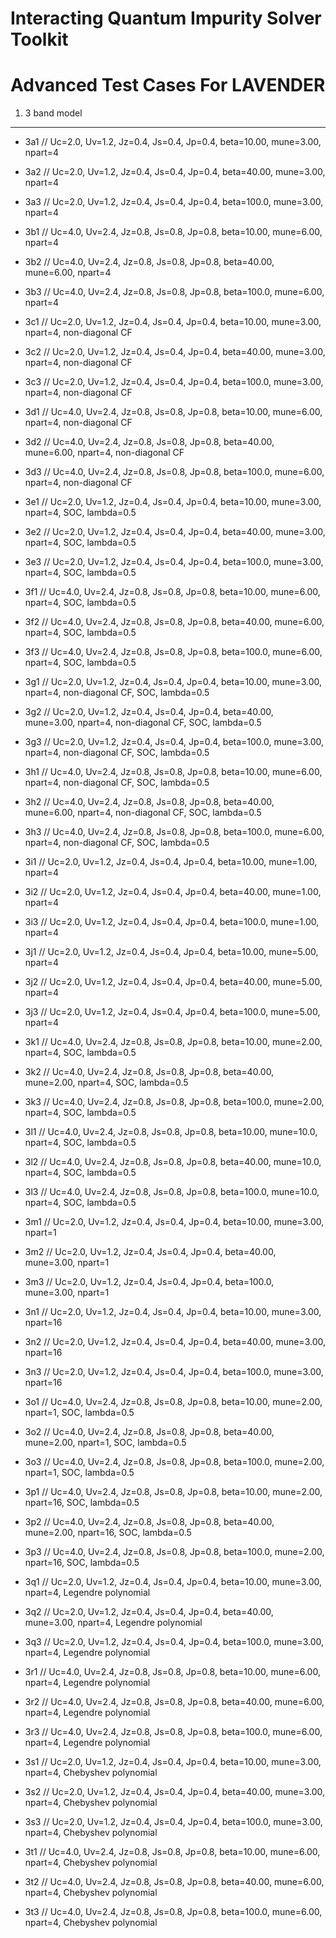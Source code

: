 Interacting Quantum Impurity Solver Toolkit
===========================================

Advanced Test Cases For LAVENDER
================================

1. 3 band model
---------------

* 3a1 // Uc=2.0, Uv=1.2, Jz=0.4, Js=0.4, Jp=0.4, beta=10.00, mune=3.00, npart=4
* 3a2 // Uc=2.0, Uv=1.2, Jz=0.4, Js=0.4, Jp=0.4, beta=40.00, mune=3.00, npart=4
* 3a3 // Uc=2.0, Uv=1.2, Jz=0.4, Js=0.4, Jp=0.4, beta=100.0, mune=3.00, npart=4

* 3b1 // Uc=4.0, Uv=2.4, Jz=0.8, Js=0.8, Jp=0.8, beta=10.00, mune=6.00, npart=4
* 3b2 // Uc=4.0, Uv=2.4, Jz=0.8, Js=0.8, Jp=0.8, beta=40.00, mune=6.00, npart=4
* 3b3 // Uc=4.0, Uv=2.4, Jz=0.8, Js=0.8, Jp=0.8, beta=100.0, mune=6.00, npart=4

* 3c1 // Uc=2.0, Uv=1.2, Jz=0.4, Js=0.4, Jp=0.4, beta=10.00, mune=3.00, npart=4, non-diagonal CF
* 3c2 // Uc=2.0, Uv=1.2, Jz=0.4, Js=0.4, Jp=0.4, beta=40.00, mune=3.00, npart=4, non-diagonal CF
* 3c3 // Uc=2.0, Uv=1.2, Jz=0.4, Js=0.4, Jp=0.4, beta=100.0, mune=3.00, npart=4, non-diagonal CF

* 3d1 // Uc=4.0, Uv=2.4, Jz=0.8, Js=0.8, Jp=0.8, beta=10.00, mune=6.00, npart=4, non-diagonal CF
* 3d2 // Uc=4.0, Uv=2.4, Jz=0.8, Js=0.8, Jp=0.8, beta=40.00, mune=6.00, npart=4, non-diagonal CF
* 3d3 // Uc=4.0, Uv=2.4, Jz=0.8, Js=0.8, Jp=0.8, beta=100.0, mune=6.00, npart=4, non-diagonal CF

* 3e1 // Uc=2.0, Uv=1.2, Jz=0.4, Js=0.4, Jp=0.4, beta=10.00, mune=3.00, npart=4, SOC, lambda=0.5
* 3e2 // Uc=2.0, Uv=1.2, Jz=0.4, Js=0.4, Jp=0.4, beta=40.00, mune=3.00, npart=4, SOC, lambda=0.5
* 3e3 // Uc=2.0, Uv=1.2, Jz=0.4, Js=0.4, Jp=0.4, beta=100.0, mune=3.00, npart=4, SOC, lambda=0.5

* 3f1 // Uc=4.0, Uv=2.4, Jz=0.8, Js=0.8, Jp=0.8, beta=10.00, mune=6.00, npart=4, SOC, lambda=0.5
* 3f2 // Uc=4.0, Uv=2.4, Jz=0.8, Js=0.8, Jp=0.8, beta=40.00, mune=6.00, npart=4, SOC, lambda=0.5
* 3f3 // Uc=4.0, Uv=2.4, Jz=0.8, Js=0.8, Jp=0.8, beta=100.0, mune=6.00, npart=4, SOC, lambda=0.5

* 3g1 // Uc=2.0, Uv=1.2, Jz=0.4, Js=0.4, Jp=0.4, beta=10.00, mune=3.00, npart=4, non-diagonal CF, SOC, lambda=0.5
* 3g2 // Uc=2.0, Uv=1.2, Jz=0.4, Js=0.4, Jp=0.4, beta=40.00, mune=3.00, npart=4, non-diagonal CF, SOC, lambda=0.5
* 3g3 // Uc=2.0, Uv=1.2, Jz=0.4, Js=0.4, Jp=0.4, beta=100.0, mune=3.00, npart=4, non-diagonal CF, SOC, lambda=0.5

* 3h1 // Uc=4.0, Uv=2.4, Jz=0.8, Js=0.8, Jp=0.8, beta=10.00, mune=6.00, npart=4, non-diagonal CF, SOC, lambda=0.5
* 3h2 // Uc=4.0, Uv=2.4, Jz=0.8, Js=0.8, Jp=0.8, beta=40.00, mune=6.00, npart=4, non-diagonal CF, SOC, lambda=0.5
* 3h3 // Uc=4.0, Uv=2.4, Jz=0.8, Js=0.8, Jp=0.8, beta=100.0, mune=6.00, npart=4, non-diagonal CF, SOC, lambda=0.5

* 3i1 // Uc=2.0, Uv=1.2, Jz=0.4, Js=0.4, Jp=0.4, beta=10.00, mune=1.00, npart=4
* 3i2 // Uc=2.0, Uv=1.2, Jz=0.4, Js=0.4, Jp=0.4, beta=40.00, mune=1.00, npart=4
* 3i3 // Uc=2.0, Uv=1.2, Jz=0.4, Js=0.4, Jp=0.4, beta=100.0, mune=1.00, npart=4

* 3j1 // Uc=2.0, Uv=1.2, Jz=0.4, Js=0.4, Jp=0.4, beta=10.00, mune=5.00, npart=4
* 3j2 // Uc=2.0, Uv=1.2, Jz=0.4, Js=0.4, Jp=0.4, beta=40.00, mune=5.00, npart=4
* 3j3 // Uc=2.0, Uv=1.2, Jz=0.4, Js=0.4, Jp=0.4, beta=100.0, mune=5.00, npart=4

* 3k1 // Uc=4.0, Uv=2.4, Jz=0.8, Js=0.8, Jp=0.8, beta=10.00, mune=2.00, npart=4, SOC, lambda=0.5
* 3k2 // Uc=4.0, Uv=2.4, Jz=0.8, Js=0.8, Jp=0.8, beta=40.00, mune=2.00, npart=4, SOC, lambda=0.5
* 3k3 // Uc=4.0, Uv=2.4, Jz=0.8, Js=0.8, Jp=0.8, beta=100.0, mune=2.00, npart=4, SOC, lambda=0.5

* 3l1 // Uc=4.0, Uv=2.4, Jz=0.8, Js=0.8, Jp=0.8, beta=10.00, mune=10.0, npart=4, SOC, lambda=0.5
* 3l2 // Uc=4.0, Uv=2.4, Jz=0.8, Js=0.8, Jp=0.8, beta=40.00, mune=10.0, npart=4, SOC, lambda=0.5
* 3l3 // Uc=4.0, Uv=2.4, Jz=0.8, Js=0.8, Jp=0.8, beta=100.0, mune=10.0, npart=4, SOC, lambda=0.5

* 3m1 // Uc=2.0, Uv=1.2, Jz=0.4, Js=0.4, Jp=0.4, beta=10.00, mune=3.00, npart=1
* 3m2 // Uc=2.0, Uv=1.2, Jz=0.4, Js=0.4, Jp=0.4, beta=40.00, mune=3.00, npart=1
* 3m3 // Uc=2.0, Uv=1.2, Jz=0.4, Js=0.4, Jp=0.4, beta=100.0, mune=3.00, npart=1

* 3n1 // Uc=2.0, Uv=1.2, Jz=0.4, Js=0.4, Jp=0.4, beta=10.00, mune=3.00, npart=16
* 3n2 // Uc=2.0, Uv=1.2, Jz=0.4, Js=0.4, Jp=0.4, beta=40.00, mune=3.00, npart=16
* 3n3 // Uc=2.0, Uv=1.2, Jz=0.4, Js=0.4, Jp=0.4, beta=100.0, mune=3.00, npart=16

* 3o1 // Uc=4.0, Uv=2.4, Jz=0.8, Js=0.8, Jp=0.8, beta=10.00, mune=2.00, npart=1, SOC, lambda=0.5
* 3o2 // Uc=4.0, Uv=2.4, Jz=0.8, Js=0.8, Jp=0.8, beta=40.00, mune=2.00, npart=1, SOC, lambda=0.5
* 3o3 // Uc=4.0, Uv=2.4, Jz=0.8, Js=0.8, Jp=0.8, beta=100.0, mune=2.00, npart=1, SOC, lambda=0.5

* 3p1 // Uc=4.0, Uv=2.4, Jz=0.8, Js=0.8, Jp=0.8, beta=10.00, mune=2.00, npart=16, SOC, lambda=0.5
* 3p2 // Uc=4.0, Uv=2.4, Jz=0.8, Js=0.8, Jp=0.8, beta=40.00, mune=2.00, npart=16, SOC, lambda=0.5
* 3p3 // Uc=4.0, Uv=2.4, Jz=0.8, Js=0.8, Jp=0.8, beta=100.0, mune=2.00, npart=16, SOC, lambda=0.5

* 3q1 // Uc=2.0, Uv=1.2, Jz=0.4, Js=0.4, Jp=0.4, beta=10.00, mune=3.00, npart=4, Legendre polynomial
* 3q2 // Uc=2.0, Uv=1.2, Jz=0.4, Js=0.4, Jp=0.4, beta=40.00, mune=3.00, npart=4, Legendre polynomial
* 3q3 // Uc=2.0, Uv=1.2, Jz=0.4, Js=0.4, Jp=0.4, beta=100.0, mune=3.00, npart=4, Legendre polynomial

* 3r1 // Uc=4.0, Uv=2.4, Jz=0.8, Js=0.8, Jp=0.8, beta=10.00, mune=6.00, npart=4, Legendre polynomial
* 3r2 // Uc=4.0, Uv=2.4, Jz=0.8, Js=0.8, Jp=0.8, beta=40.00, mune=6.00, npart=4, Legendre polynomial
* 3r3 // Uc=4.0, Uv=2.4, Jz=0.8, Js=0.8, Jp=0.8, beta=100.0, mune=6.00, npart=4, Legendre polynomial

* 3s1 // Uc=2.0, Uv=1.2, Jz=0.4, Js=0.4, Jp=0.4, beta=10.00, mune=3.00, npart=4, Chebyshev polynomial
* 3s2 // Uc=2.0, Uv=1.2, Jz=0.4, Js=0.4, Jp=0.4, beta=40.00, mune=3.00, npart=4, Chebyshev polynomial
* 3s3 // Uc=2.0, Uv=1.2, Jz=0.4, Js=0.4, Jp=0.4, beta=100.0, mune=3.00, npart=4, Chebyshev polynomial

* 3t1 // Uc=4.0, Uv=2.4, Jz=0.8, Js=0.8, Jp=0.8, beta=10.00, mune=6.00, npart=4, Chebyshev polynomial
* 3t2 // Uc=4.0, Uv=2.4, Jz=0.8, Js=0.8, Jp=0.8, beta=40.00, mune=6.00, npart=4, Chebyshev polynomial
* 3t3 // Uc=4.0, Uv=2.4, Jz=0.8, Js=0.8, Jp=0.8, beta=100.0, mune=6.00, npart=4, Chebyshev polynomial
